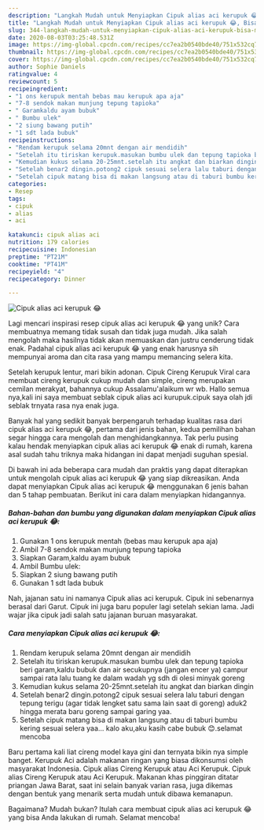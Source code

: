 ```yaml
---
description: "Langkah Mudah untuk Menyiapkan Cipuk alias aci kerupuk 😂, Bisa Manjain Lidah"
title: "Langkah Mudah untuk Menyiapkan Cipuk alias aci kerupuk 😂, Bisa Manjain Lidah"
slug: 344-langkah-mudah-untuk-menyiapkan-cipuk-alias-aci-kerupuk-bisa-manjain-lidah
date: 2020-08-03T03:25:48.531Z
image: https://img-global.cpcdn.com/recipes/cc7ea2b0540bde40/751x532cq70/cipuk-alias-aci-kerupuk-😂-foto-resep-utama.jpg
thumbnail: https://img-global.cpcdn.com/recipes/cc7ea2b0540bde40/751x532cq70/cipuk-alias-aci-kerupuk-😂-foto-resep-utama.jpg
cover: https://img-global.cpcdn.com/recipes/cc7ea2b0540bde40/751x532cq70/cipuk-alias-aci-kerupuk-😂-foto-resep-utama.jpg
author: Sophie Daniels
ratingvalue: 4
reviewcount: 5
recipeingredient:
- "1 ons kerupuk mentah bebas mau kerupuk apa aja"
- "7-8 sendok makan munjung tepung tapioka"
- " Garamkaldu ayam bubuk"
- " Bumbu ulek"
- "2 siung bawang putih"
- "1 sdt lada bubuk"
recipeinstructions:
- "Rendam kerupuk selama 20mnt dengan air mendidih"
- "Setelah itu tiriskan kerupuk.masukan bumbu ulek dan tepung tapioka beri garam,kaldu bubuk dan air secukupnya (jangan encer ya) campur sampai rata lalu tuang ke dalam wadah yg sdh di olesi minyak goreng"
- "Kemudian kukus selama 20-25mnt.setelah itu angkat dan biarkan dingin"
- "Setelah benar2 dingin.potong2 cipuk sesuai selera lalu taburi dengan tepung terigu (agar tidak lengket satu sama lain saat di goreng) aduk2 hingga merata baru goreng sampai garing yaa."
- "Setelah cipuk matang bisa di makan langsung atau di taburi bumbu kering sesuai selera yaa... kalo aku,aku kasih cabe bubuk 😊.selamat mencoba"
categories:
- Resep
tags:
- cipuk
- alias
- aci

katakunci: cipuk alias aci 
nutrition: 179 calories
recipecuisine: Indonesian
preptime: "PT21M"
cooktime: "PT41M"
recipeyield: "4"
recipecategory: Dinner

---
```



![Cipuk alias aci kerupuk 😂](https://img-global.cpcdn.com/recipes/cc7ea2b0540bde40/751x532cq70/cipuk-alias-aci-kerupuk-😂-foto-resep-utama.jpg)

Lagi mencari inspirasi resep cipuk alias aci kerupuk 😂 yang unik? Cara membuatnya memang tidak susah dan tidak juga mudah. Jika salah mengolah maka hasilnya tidak akan memuaskan dan justru cenderung tidak enak. Padahal cipuk alias aci kerupuk 😂 yang enak harusnya sih mempunyai aroma dan cita rasa yang mampu memancing selera kita.

Setelah kerupuk lentur, mari bikin adonan. Cipuk Cireng Kerupuk Viral cara membuat cireng kerupuk cukup mudah dan simple, cireng merupakan cemilan merakyat, bahannya cukup Assalamu&#39;alaikum wr wb. Hallo semua nya,kali ini saya membuat seblak cipuk alias aci kurupuk.cipuk saya olah jdi seblak trnyata rasa nya enak juga.

Banyak hal yang sedikit banyak berpengaruh terhadap kualitas rasa dari cipuk alias aci kerupuk 😂, pertama dari jenis bahan, kedua pemilihan bahan segar hingga cara mengolah dan menghidangkannya. Tak perlu pusing kalau hendak menyiapkan cipuk alias aci kerupuk 😂 enak di rumah, karena asal sudah tahu triknya maka hidangan ini dapat menjadi suguhan spesial.


Di bawah ini ada beberapa cara mudah dan praktis yang dapat diterapkan untuk mengolah cipuk alias aci kerupuk 😂 yang siap dikreasikan. Anda dapat menyiapkan Cipuk alias aci kerupuk 😂 menggunakan 6 jenis bahan dan 5 tahap pembuatan. Berikut ini cara dalam menyiapkan hidangannya.

<!--inarticleads1-->

##### Bahan-bahan dan bumbu yang digunakan dalam menyiapkan Cipuk alias aci kerupuk 😂:

1. Gunakan 1 ons kerupuk mentah (bebas mau kerupuk apa aja)
1. Ambil 7-8 sendok makan munjung tepung tapioka
1. Siapkan  Garam,kaldu ayam bubuk
1. Ambil  Bumbu ulek:
1. Siapkan 2 siung bawang putih
1. Gunakan 1 sdt lada bubuk


Nah, jajanan satu ini namanya Cipuk alias aci kerupuk. Cipuk ini sebenarnya berasal dari Garut. Cipuk ini juga baru populer lagi setelah sekian lama. Jadi wajar jika cipuk jadi salah satu jajanan buruan masyarakat. 

<!--inarticleads2-->

##### Cara menyiapkan Cipuk alias aci kerupuk 😂:

1. Rendam kerupuk selama 20mnt dengan air mendidih
1. Setelah itu tiriskan kerupuk.masukan bumbu ulek dan tepung tapioka beri garam,kaldu bubuk dan air secukupnya (jangan encer ya) campur sampai rata lalu tuang ke dalam wadah yg sdh di olesi minyak goreng
1. Kemudian kukus selama 20-25mnt.setelah itu angkat dan biarkan dingin
1. Setelah benar2 dingin.potong2 cipuk sesuai selera lalu taburi dengan tepung terigu (agar tidak lengket satu sama lain saat di goreng) aduk2 hingga merata baru goreng sampai garing yaa.
1. Setelah cipuk matang bisa di makan langsung atau di taburi bumbu kering sesuai selera yaa... kalo aku,aku kasih cabe bubuk 😊.selamat mencoba


Baru pertama kali liat cireng model kaya gini dan ternyata bikin nya simple banget. Kerupuk Aci adalah makanan ringan yang biasa dikonsumsi oleh masyarakat Indonesia. Cipuk alias Cireng Kerupuk atau Aci Kerupuk. Cipuk alias Cireng Kerupuk atau Aci Kerupuk. Makanan khas pinggiran ditatar priangan Jawa Barat, saat ini selain banyak varian rasa, juga dikemas dengan bentuk yang menarik serta mudah untuk dibawa kemanapun. 

Bagaimana? Mudah bukan? Itulah cara membuat cipuk alias aci kerupuk 😂 yang bisa Anda lakukan di rumah. Selamat mencoba!
